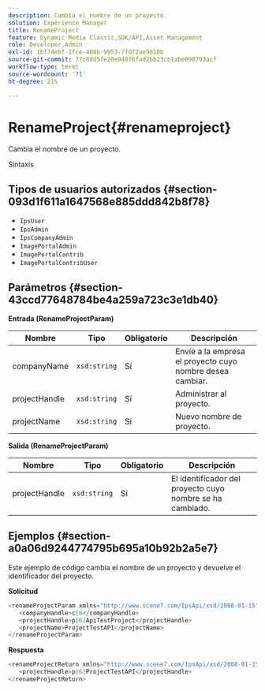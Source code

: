 ```yaml
---
description: Cambia el nombre de un proyecto.
solution: Experience Manager
title: RenameProject
feature: Dynamic Media Classic,SDK/API,Asset Management
role: Developer,Admin
exl-id: 1bf74ebf-1fce-408b-9953-7fdf2ae9d10b
source-git-commit: 77c88d5fe20e048f6fad2bb23cb1abe090793acf
workflow-type: tm+mt
source-wordcount: '71'
ht-degree: 21%

---
```


# RenameProject{#renameproject}

Cambia el nombre de un proyecto.

Sintaxis

## Tipos de usuarios autorizados {#section-093d1f611a1647568e885ddd842b8f78}

* `IpsUser`
* `IpsAdmin`
* `IpsCompanyAdmin`
* `ImagePortalAdmin`
* `ImagePortalContrib`
* `ImagePortalContribUser`

## Parámetros {#section-43ccd77648784be4a259a723c3e1db40}

**Entrada (RenameProjectParam)**

| Nombre | Tipo | Obligatorio | Descripción |
|---|---|---|---|
| companyName | `xsd:string` | Sí | Envíe a la empresa el proyecto cuyo nombre desea cambiar. |
| projectHandle | `xsd:string` | Sí | Administrar al proyecto. |
| projectName | `xsd:string` | Sí | Nuevo nombre de proyecto. |

**Salida (RenameProjectParam)**

| Nombre | Tipo | Obligatorio | Descripción |
|---|---|---|---|
| projectHandle | `xsd:string` | Sí | El identificador del proyecto cuyo nombre se ha cambiado. |

## Ejemplos {#section-a0a06d9244774795b695a10b92b2a5e7}

Este ejemplo de código cambia el nombre de un proyecto y devuelve el identificador del proyecto.

**Solicitud**

```java
<renameProjectParam xmlns="http://www.scene7.com/IpsApi/xsd/2008-01-15">
   <companyHandle>c|6</companyHandle>
   <projectHandle>p|6|ApiTestProject</projectHandle>
   <projectName>ProjectTestAPI</projectName>
</renameProjectParam>
```

**Respuesta**

```java
<renameProjectReturn xmlns="http://www.scene7.com/IpsApi/xsd/2008-01-15">
   <projectHandle>p|6|ProjectTestAPI</projectHandle>
</renameProjectReturn>
```
